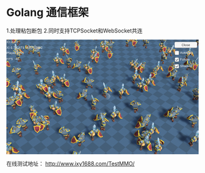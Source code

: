 # Golang 通信框架

1.处理粘包断包
2.同时支持TCPSocket和WebSocket共连

<img src="https://raw.githubusercontent.com/MosKevinJia/MMOTcpServer/571209e1124bf43e7ea7450932f1772ed0d866c6/src/test1000player.png" width = "520" height = "300" alt="" align=center />


在线测试地址： 
http://www.ixy1688.com/TestMMO/

